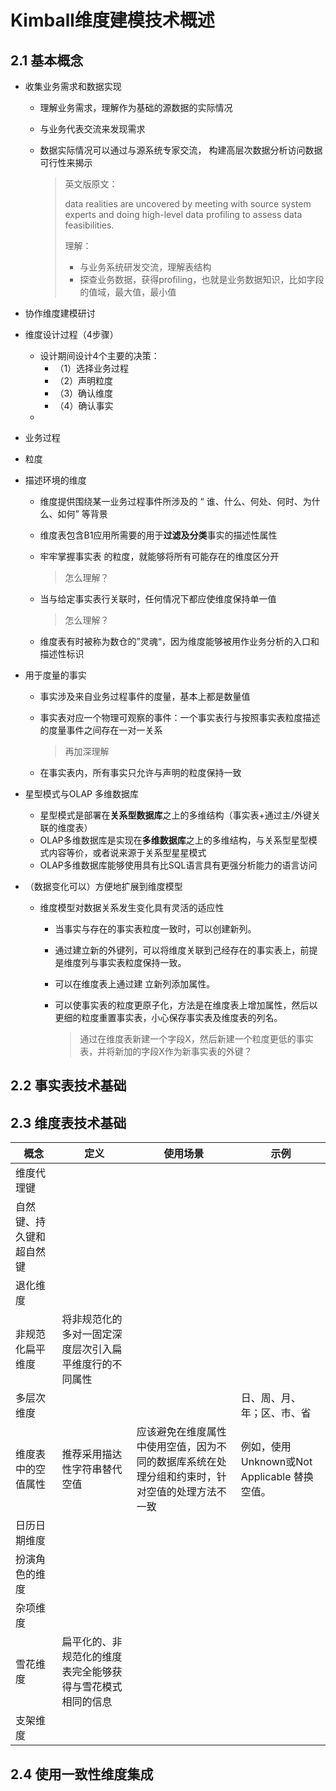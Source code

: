 # Kimball维度建模技术概述

## 2.1 基本概念

- 收集业务需求和数据实现

  - 理解业务需求，理解作为基础的源数据的实际情况

  - 与业务代表交流来发现需求

  - 数据实际情况可以通过与源系统专家交流， 构建高层次数据分析访问数据可行性来揭示

    > 英文版原文：
    >
    > data realities are uncovered by meeting with source system experts and doing high-level data profiling to assess data feasibilities.
    >
    > 理解：
    >
    > - 与业务系统研发交流，理解表结构
    > - 探查业务数据，获得profiling，也就是业务数据知识，比如字段的值域，最大值，最小值

- 协作维度建模研讨

- 维度设计过程（4步骤）

  - 设计期间设计4个主要的决策：
    - （1）选择业务过程
    - （2）声明粒度
    - （3）确认维度
    - （4）确认事实
  - 

- 业务过程

- 粒度

- 描述环境的维度

  - 维度提供围绕某一业务过程事件所涉及的 “ 谁、什么、何处、何时、为什么、如何” 等背景

  - 维度表包含B1应用所需要的用于**过滤及分类**事实的描述性属性

  - 牢牢掌握事实表 的粒度，就能够将所有可能存在的维度区分开

    > 怎么理解？

  - 当与给定事实表行关联时，任何情况下都应使维度保持单一值

    > 怎么理解？

  - 维度表有时被称为数仓的”灵魂“，因为维度能够被用作业务分析的入口和描述性标识

- 用于度量的事实

  - 事实涉及来自业务过程事件的度量，基本上都是数量值

  - 事实表对应一个物理可观察的事件：一个事实表行与按照事实表粒度描述的度量事件之间存在一对一关系

    > 再加深理解

  - 在事实表内，所有事实只允许与声明的粒度保持一致

- 星型模式与OLAP 多维数据库

  - 星型模式是部署在**关系型数据库**之上的多维结构（事实表+通过主/外键关联的维度表）
  - OLAP多维数据库是实现在**多维数据库**之上的多维结构，与关系型星型模式内容等价，或者说来源于关系型星星模式
  - OLAP多维数据库能够使用具有比SQL语言具有更强分析能力的语言访问

- （数据变化可以）方便地扩展到维度模型

  - 维度模型对数据关系发生变化具有灵活的适应性

    -  当事实与存在的事实表粒度一致时，可以创建新列。

    - 通过建立新的外键列，可以将维度关联到己经存在的事实表上，前提是维度列与事实表粒度保持一致。

    - 可以在维度表上通过建 立新列添加属性。

    - 可以使事实表的粒度更原子化，方法是在维度表上增加属性，然后以更细的粒度重置事实表，小心保存事实表及维度表的列名。

      > 通过在维度表新建一个字段X，然后新建一个粒度更低的事实表，并将新加的字段X作为新事实表的外键？

## 2.2 事实表技术基础






## 2.3 维度表技术基础

 概念 | 定义 | 使用场景 | 示例 
--- | --- |---| --- 
维度代理键 |
自然键、持久键和超自然键 |
退化维度 | 
非规范化扁平维度 |将非规范化的多对一固定深度层次引入扁平维度行的不同属性
多层次维度 | | | 日、周、月、年；区、市、省
维度表中的空值属性 | 推荐采用描达性字符串替代空值 | 应该避免在维度属性中使用空值，因为不同的数据库系统在处理分组和约束时，针对空值的处理方法不一致| 例如，使用 Unknown或Not Applicable 替换空值。
日历日期维度 | 
扮演角色的维度 |
杂项维度 |
雪花维度 | 扁平化的、非规范化的维度表完全能够获得与雪花模式相同的信息
支架维度 | 


## 2.4 使用一致性维度集成

